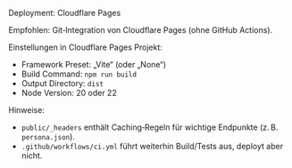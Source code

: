 Deployment: Cloudflare Pages

Empfohlen: Git‑Integration von Cloudflare Pages (ohne GitHub Actions).

Einstellungen in Cloudflare Pages Projekt:

- Framework Preset: „Vite“ (oder „None“)
- Build Command: `npm run build`
- Output Directory: `dist`
- Node Version: 20 oder 22

Hinweise:

- `public/_headers` enthält Caching‑Regeln für wichtige Endpunkte (z. B. `persona.json`).
- `.github/workflows/ci.yml` führt weiterhin Build/Tests aus, deployt aber nicht.
